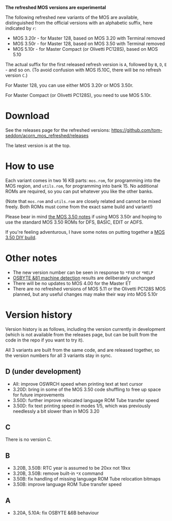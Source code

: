 **The refreshed MOS versions are experimental**

The following refreshed new variants of the MOS are available,
distinguished from the official versions with an alphabetic suffix,
here indicated by `r`:

* MOS 3.20r - for Master 128, based on MOS 3.20 with Terminal removed
* MOS 3.50r - for Master 128, based on MOS 3.50 with Terminal removed
* MOS 5.10r - for Master Compact (or Olivetti PC128S), based on MOS
  5.10

The actual suffix for the first released refresh version is `A`,
followed by `B`, `D`, `E` - and so on. (To avoid confusion with MOS
I5.10C, there will be no refresh version `C`.)

For Master 128, you can use either MOS 3.20r or MOS 3.50r.

For Master Compact (or Olivetti PC128S), you need to use MOS 5.10r.

# Download

See the releases page for the refreshed versions:
https://github.com/tom-seddon/acorn_mos_refreshed/releases

The latest version is at the top.

# How to use

Each variant comes in two 16 KB parts: `mos.rom`, for programming into
the MOS region, and `utils.rom`, for programming into bank 15. No
additional ROMs are required, so you can put whatever you like the
other banks.

(Note that `mos.rom` and `utils.rom` are closely related and cannot be
mixed freely. Both ROMs must come from the exact same build and
variant!)

Please bear in mind [the MOS 3.50 notes](./MOS3.50.md) if using
MOS 3.50r and hoping to use the standard MOS 3.50 ROMs for DFS, BASIC,
EDIT or ADFS.

If you're feeling adventurous, I have some notes on putting together
a [MOS 3.50 DIY build](./MOS3.50.DIY.md).

# Other notes

- The new version number can be seen in response to `*FX0` or `*HELP`
- [OSBYTE &81 machine detection](https://beebwiki.mdfs.net/OSBYTE_%2681)
  results are deliberately unchanged
- There will be no updates to MOS 4.00 for the Master ET
- There are no refreshed versions of MOS 5.11 or the Olivetti PC128S
  MOS planned, but any useful changes may make their way into MOS
  5.10r

# Version history

Version history is as follows, including the version currently in
development (which is not available from the releases page, but can be
built from the code in the repo if you want to try it).

All 3 variants are built from the same code, and are released
together, so the version numbers for all 3 variants stay in sync. 

## D (under development)

* All: improve OSWRCH speed when printing text at text cursor
* 3.20D: bring in some of the MOS 3.50 code shuffling to free up space
  for future improvements 
* 3.50D: further improve relocated language ROM Tube transfer speed
* 3.50D: fix text printing speed in modes 1/5, which was previously
  needlessly a bit slower than in MOS 3.20

## C

There is no version C.

## B

* 3.20B, 3.50B: RTC year is assumed to be 20xx not 19xx
* 3.20B, 3.50B: remove built-in `*X` command
* 3.50B: fix handling of missing language ROM Tube relocation bitmaps
* 3.50B: improve language ROM Tube transfer speed

## A

* 3.20A, 5.10A: fix OSBYTE &6B behaviour
